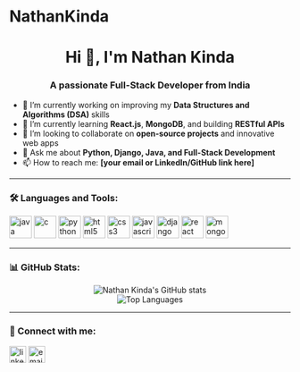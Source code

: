 # NathanKinda
<h1 align="center">Hi 👋, I'm Nathan Kinda</h1>
<h3 align="center">A passionate Full-Stack Developer from India</h3>

- 🔭 I’m currently working on improving my **Data Structures and Algorithms (DSA)** skills  
- 🌱 I’m currently learning **React.js**, **MongoDB**, and building **RESTful APIs**  
- 👯 I’m looking to collaborate on **open-source projects** and innovative web apps  
- 💬 Ask me about **Python, Django, Java, and Full-Stack Development**  
- 📫 How to reach me: **[your email or LinkedIn/GitHub link here]**

---

### 🛠️ Languages and Tools:
<p align="left">
  <img src="https://cdn.jsdelivr.net/gh/devicons/devicon/icons/java/java-original.svg" alt="java" width="40" height="40"/>
  <img src="https://cdn.jsdelivr.net/gh/devicons/devicon/icons/c/c-original.svg" alt="c" width="40" height="40"/>
  <img src="https://cdn.jsdelivr.net/gh/devicons/devicon/icons/python/python-original.svg" alt="python" width="40" height="40"/>
  <img src="https://cdn.jsdelivr.net/gh/devicons/devicon/icons/html5/html5-original.svg" alt="html5" width="40" height="40"/>
  <img src="https://cdn.jsdelivr.net/gh/devicons/devicon/icons/css3/css3-original.svg" alt="css3" width="40" height="40"/>
  <img src="https://cdn.jsdelivr.net/gh/devicons/devicon/icons/javascript/javascript-original.svg" alt="javascript" width="40" height="40"/>
  <img src="https://cdn.jsdelivr.net/gh/devicons/devicon/icons/django/django-plain.svg" alt="django" width="40" height="40"/>
  <img src="https://cdn.jsdelivr.net/gh/devicons/devicon/icons/react/react-original.svg" alt="react" width="40" height="40"/>
  <img src="https://cdn.jsdelivr.net/gh/devicons/devicon/icons/mongodb/mongodb-original.svg" alt="mongodb" width="40" height="40"/>
</p>

---

### 📊 GitHub Stats:
<p align="center">
  <img src="https://github-readme-stats.vercel.app/api?username=nathankinda&show_icons=true&theme=radical" alt="Nathan Kinda's GitHub stats"/>
  <br />
  <img src="https://github-readme-stats.vercel.app/api/top-langs/?username=nathankinda&layout=compact&theme=radical" alt="Top Languages"/>
</p>

---

### 🔗 Connect with me:
<p align="left">
  <a href="https://www.linkedin.com/in/YOUR-LINK-HERE" target="blank"><img align="center" src="https://cdn.jsdelivr.net/gh/devicons/devicon/icons/linkedin/linkedin-original.svg" alt="linkedin" height="30" width="30" /></a>
  <a href="mailto:YOUR-EMAIL@gmail.com"><img align="center" src="https://cdn.jsdelivr.net/gh/devicons/devicon/icons/google/google-original.svg" alt="email" height="30" width="30" /></a>
</p>
